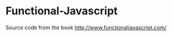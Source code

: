 Functional-Javascript
=====================

Source code from the book http://www.functionaljavascript.com/
